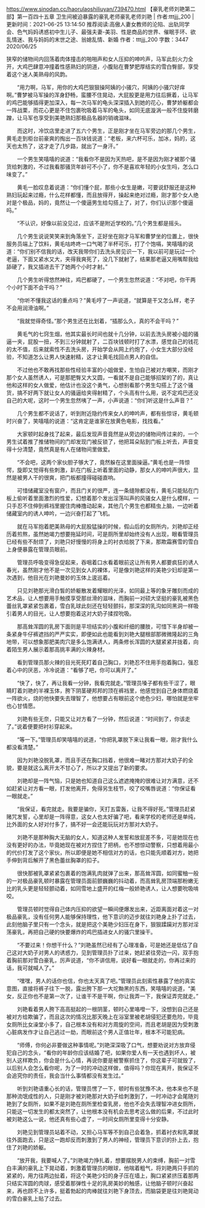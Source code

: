 https://www.sinodan.cc/haorulaoshiliuyan/739470.html
【豪乳老师刘艳第二部】第一百四十五章 卫生间被迫暴露的豪乳老师豪乳老师刘艳 | 作者:tttjjj_200 | 更新时间：2021-06-25 13:14:50
推荐阅读:高傲人妻女教师的沦陷、出轨同学会、色气妈妈诱惑初中生儿子、最强夫妻-美羽、性是商品的世界、催眠手环、欲乱情迷、我与妈妈的末世之途、翁媳乱情、新婚
作者：tttjjj_200
字数：3447
2020/06/25

狭窄的储物间内回荡着肉体撞击的啪啪声和女人压抑的呻吟声，马军此刻火力全开，大鸡巴肆意冲撞着性感熟妇的阴道，小腹贴在曹梦肥厚结实的雪白臀部，享受着这个迷人美熟母的风韵。

　　“用力啊，马军，用你的大鸡巴狠狠操阿姨的小骚穴，阿姨的小骚穴好痒啊。”曹梦被马军操的浑身舒畅，蛮腰不住晃动，大屁股更是用力往后撅着，让马军的鸡巴能够插得更加深入，每一次马军的龟头深深插入到她的花心，曹梦娇躯都会一阵战栗，而花心更是不住包裹吮吸着马军的龟头，如同无底漩涡一般不住旋转磨蹭，让马军也享受到美艳熟妇那极品名器的销魂滋味。

　　而这时，冷饮店里走进了五六个男生，正是刚才坐在马军旁边的那几个男生，黄毛走到柜台前豪爽的掏出一百块钱说道：“老板，来六杯可乐，加冰，妈的，这天也太热了，这才走了几步路，就出了一身汗。”

　　一个男生笑嘻嘻的说道：“我看你不是因为天热吧，是不是因为刚才被那个骚货给刺激的，不过我看那骚货年龄可不小了，你不是喜欢年轻的小女生吗，怎么口味变了。”

　　黄毛一脸叹息着说道：“你们懂个屁，那些小女生是嫩，可要说舒服还是这种熟妇玩起来过瘾，什么花样都懂，而且放得开，操起来绝对过瘾，刚才那个女人绝对是个极品，妈的，竟然让一个傻逼男生给勾搭上了，对了，你们认识那个傻逼吗。”

　　“不认识，好像以前没见过，应该不是附近学校的。”几个男生都是摇头。

　　几个男生说说笑笑来到角落坐下，正好坐在刚才马军和曹梦坐的位置上，很快服务员端上了饮料，黄毛咕咚咚一口气喝了半杯可乐，打了个饱嗝，笑嘻嘻的说道：“你们别不信我的话，改天我带你们去洗头房见识一下，我以前可是玩过一个老逼，下面又紧水又大，夹得我爽死了，没几下就射了，结果那老逼又用嘴帮我给舔硬了，我又插进去干了她两个小时才射。”

　　几个男生听得悠然神往，鸡巴都硬了，一个男生忽然说道：“不对吧，你干两个小时下面不会干吗？”

　　“你听不懂我这话的重点吗？”黄毛哼了一声说道，“就算是干又怎么样，老子不会用润滑油啊。”

　　“我就觉得奇怪。”那个男生还在比划着，“插那么久，真的不会干吗？”

　　黄毛气的七窍生烟，他其实最长时间也就十几分钟，以前去洗头房被小姐的骚逼一夹，屁股一扭，不到三分钟就射了，二百块钱顿时打了水漂，感觉自己的钱花的太不值，后来就索性不去洗头房，开始学会从网上约炮了，小女生大部分没经验，不知道怎么让男人快速射精，这才让黄毛找回点男人的自信。

　　不过他也不敢再找那些性经验丰富的小姐做爱，生怕自己被对方嘲笑，而刚才那个女人虽然诱人，可是那肥臀又大又圆，一看就不是自己能够招架的了的，真让他和这样的女人做爱，他估计也没这个勇气，心想别看那个男生勾搭上了这个骚货，搞不好两下就让女人的骚逼给夹得射精了，个头高有什么用，说不定鸡巴还没自己的大呢，这时一个男生忽然咦了一声，小声说道：“你们听这是什么声音？”

　　几个男生都不说话了，听到附近隐约传来女人的呻吟声，都有些惊讶，黄毛顿时兴奋了，笑嘻嘻的说道：“这肯定是谁家在放黄色电影，找找看。”

　　大家顿时起身找了起来，最后发现声音竟然是从旁边的储物间传过来的，一个男生试着推了推储物间的门却发现门被反锁了，他把耳朵贴到门板上听去，声音变得十分清楚，竟然真是有人在储物间里做爱。

　　“不会吧，这两个家伙胆子够大了，竟然躲在这里面操逼。”黄毛也是一阵惊愕，旋即又觉得有些刺激，趴在门板上听着里面的动静，那女人的呻吟声很大，显然是被男人干的很爽，把门板都撞得碰碰直响。

　　可惜储藏室没有窗户，而且门关的很严，连一条缝隙都没有，黄毛只能贴在门板上偷听着里面激烈的性爱，幻想着那个发出淫荡叫声的风骚女人是什么模样，一只手忍不住伸到裤裆里握住肉棒撸动起来，其他几个男生也都精虫上脑，一边听着储藏室内的诱人呻吟，一边兴奋打起了飞机。

　　就在马军抱着肥美熟母的大屁股猛操的时候，假山后的女厕所内，刘艳却正经历着煎熬，虽然她竭力想要拖延时间，可是厕所里却始终没有人出现，眼看管理员已经有些不耐烦了，刘艳只好慢慢的将身上的衬衣给脱了下来，那欺霜赛雪的雪白上身便暴露在管理员眼前。

　　管理员呼吸变得急促起来，吞咽着口水看着眼前这让所有男人都要疯狂的诱人春光，虽然刚才他不是一次见到女人的裸体，可是像刘艳这样的美艳少妇却是第一次遇到，他目光在刘艳曼妙的玉体上逡巡着。

　　只见刘艳那光滑白皙的娇躯散发着耀眼的光泽，如同最上等的象牙雕刻而成的艺术品，让人想要用手触摸享受那丝滑的滋味，而胸前一对硕大坚挺的豪乳被黑色蕾丝乳罩紧紧包裹着，雪白乳球此刻还在轻轻颤抖，那深深的乳沟如同黑洞一样吸引着男人的目光，让人想要抱着这对大奶子揉捏吮吸。

　　那高耸浑圆的乳房下面则是平坦结实的小腹和纤细的腰肢，可惜下半身却被一条紧身牛仔裤遮挡的严严实实，即便如此也能看到刘艳大腿根部那微微隆起的三角地带，可以想象那肥美肉穴是多么饱满诱人，两条修长浑圆的大腿紧紧并拢着，向着陌生男人展示着那高挑丰满的火辣身材。

　　看到管理员那火辣的目光死死盯着自己胸口，刘艳忍不住用手抱着胸口，强忍着心中的厌恶，冷冷说道：“看够了吧，你可以离开了。”

　　“快了，快了，再让我看一分钟，我看完就走。”管理员嗓子都有些干涩了，眼睛盯着刘艳的半裸玉体，胯下阴茎硬邦邦的顶在裤裆里，他感觉到自己身体燃烧着一阵欲火，烧的他快要失去理智了，他想要占有眼前这个绝色少妇，哪怕就是坐牢也心甘情愿。

　　刘艳有些无奈，只能又让对方看了一分钟，然后说道：“时间到了，你该走了。”说着便要把衬衫穿起来。

　　“等一下。”管理员却笑嘻嘻的说道，“你把乳罩脱下来让我看一眼，刚才我什么都没看清楚。”

　　因为刘艳没脱乳罩，而且手还在胸口挡着，他很难一睹对方那对大奶子的全貌，要是就这么离开太不甘心了，所以才又提出了新的要求。

　　刘艳却是一阵气恼，只是她也知道自己这么遮遮掩掩的很难让对方满意，还不如赶紧让对方看一眼，打发他离开，免得另生枝节，咬了咬嘴唇说道：“你保证看一眼就走。”

　　“我保证，看完就走。我要是骗你，天打五雷轰，让我不得好死。”管理员赶紧赌咒发誓，心里却是一阵得意，这女人也太好骗了吧，看来学校的老师还是单纯，比外面的女人好对付多了，搞不好一会还能玩玩对方那对大奶子。

　　刘艳不是那种胸大无脑的女人，知道这种人发誓和放屁差不多，可是她现在也没有更好的办法，毕竟她现在被对方捏住了把柄，也不想惊动警察，只想着用最小的代价打发了这个家伙，所以即便是她不相信对方的话，也只能先顺着对方，她把手伸到背后解开了黑色蕾丝胸罩的扣子。

　　很快那被乳罩紧紧包裹着的饱满乳肉就弹了出来，那高耸浑圆，如同蜜柚一般的一对极品豪乳顿时暴露在管理员面前颤巍巍的抖动着，而高耸乳房顶端那粉嫩无比的乳头更是轻轻颤动着，如同雪地上盛开的红梅一般娇艳诱人，让人想要吮吸啃咬。

　　管理员顿时觉得自己体内压抑的欲望一瞬间便爆发出来，近距离面对着这一对极品豪乳，没有任何男人能够保持理性，他下意识的迈步就往刘艳身上扑了过去，此刻他脑子里只有一个念头，就是把这个美艳少妇压在身下，狠狠蹂躏对方那对淫荡豪乳，再把自己硬的快要爆炸的鸡巴插进女人的骚穴里操干。

　　“不要过来！你想干什么？”刘艳虽然已经有了心理准备，可是她还是低估了自己这对大奶子对男人的诱惑力，见到管理员扑了过来，她赶紧往旁边一闪，双手抱着胸前那对雪白豪乳，厉声说道，“你不讲信用，说好看一眼就走的，你再过来的话，我可就喊人了。”

　　“嘿嘿，男人的话你也信，你也太天真了吧。”管理员此刻索性暴露了他的真实意图，直接将裤子往下一脱，露出胯下那一大坨黝黑的东西，笑嘻嘻的说道，“美女，反正你也不是第一次了，让谁干不是干啊，你让我弄一下，我保证弄完就走。”

　　刘艳看着男人胯下高高挺起的一根阴茎，顿时心里咯噔一下，没想到自己还是被对方给欺骗了，而且这次的情况比那天晚上在浴室里被老胡侵犯还要危险，毕竟女厕所比女澡堂小多了，自己根本没有和对方周旋的空间，而且老胡是因为受刺激心脏病发作才让自己逃过一劫，而眼前这个男人正值壮年，根本不可能犯病。

　　“师傅，你何必非要做这种事情呢。”刘艳深深吸了口气，想要劝说对方放弃侵犯自己的念头，“看你的年龄你应该结婚了吧，如果你爱人有一天也遇到坏人，被别人这样欺负，你会是什么心情，再说你要是被警察抓住了，你这辈子可就毁了，以后别人会怎么看你呢，为了一时的冲动这样做，值得吗？你现在离开，我保证不会追究你的责任，我会当什么事情都没有发生过。”

　　听到刘艳语重心长的话，管理员愣了一下，顿时有些犹豫不决，他本来也不是那种流氓成性的人，只是刚才被刘艳那对大奶子给刺激到了，一时冲动才会尾随刘艳到了女厕所，如果不是刘艳在厕所里检查乳房，他也不会失去理智冲进女厕所，只能这一切发生的都太突然了，让他根本没有机会去思考这么做的后果，不过此时被刘艳这么一说，他还真有些心虚了，一时间女厕所里变得十分安静。

　　刘艳见到管理员站着不动，又担心马军等不到自己会着急，抓着衬衣和乳罩就往外面跑去，只是这一跑却反而刺激到了男人的神经，管理员下意识的扑上去，抱住了刘艳的娇躯。

　　“放开我，我要喊人了。”刘艳竭力挣扎着，想要摆脱男人的束缚，胸前一对雪白丰满的豪乳上下晃动着，刺激着管理员的眼球，他喘着粗气，将刘艳两只手抓的紧紧的，用力往两边扯着，将这个美艳少妇的身子压在墙上，胸口紧紧挤压着那两只结实浑圆的肉球，感受着那弹性十足的乳房美妙的触感，让他脑子顿时兴奋起来，再也顾不上许多，挺着勃起的肉棒就往刘艳下身顶去，而脑袋更是往刘艳晃动的雪白豪乳上贴了过去。